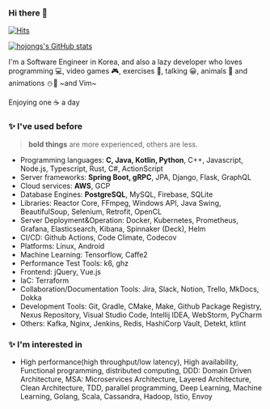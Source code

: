 ### Hi there 👋

[![Hits](https://hits.seeyoufarm.com/api/count/incr/badge.svg?url=https%3A%2F%2Fgithub.com%2Fhojongs&count_bg=%2379C83D&title_bg=%23555555&icon=&icon_color=%23E7E7E7&title=hits&edge_flat=false)](https://hits.seeyoufarm.com)

[![hojongs's GitHub stats](https://github-readme-stats.vercel.app/api?username=hojongs)](https://github.com/anuraghazra/github-readme-stats)

I'm a Software Engineer in Korea, 
and also a lazy developer who loves programming 💻, video games 🎮, exercises 🧗‍, talking 😀, animals 🦝 and animations ⛄🥰 ~and Vim~

Enjoying one ☕ a day

### ✨ I've used before

> **bold things** are more experienced, others are less.

- Programming languages: **C, Java, Kotlin, Python**, C++, Javascript, Node.js, Typescript, Rust, C#, ActionScript
- Server frameworks: **Spring Boot, gRPC**, JPA, Django, Flask, GraphQL
- Cloud services: **AWS**, GCP
- Database Engines: **PostgreSQL**, MySQL, Firebase, SQLite
- Libraries: Reactor Core, FFmpeg, Windows API, Java Swing, BeautifulSoup, Selenium, Retrofit, OpenCL
- Server Deployment&Operation: Docker, Kubernetes, Prometheus, Grafana, Elasticsearch, Kibana, Spinnaker (Deck), Helm
- CI/CD: Github Actions, Code Climate, Codecov
- Platforms: Linux, Android
- Machine Learning: Tensorflow, Caffe2
- Performance Test Tools: k6, ghz
- Frontend: jQuery, Vue.js
- IaC: Terraform
- Collaboration/Documentation Tools: Jira, Slack, Notion, Trello, MkDocs, Dokka
- Development Tools: Git, Gradle, CMake, Make, Github Package Registry, Nexus Repository, Visual Studio Code, Intellij IDEA, WebStorm, PyCharm
- Others: Kafka, Nginx, Jenkins, Redis, HashiCorp Vault, Detekt, ktlint

### ✨ I'm interested in
- High performance(high throughput/low latency), High availability, Functional programming, distributed computing, DDD: Domain Driven Architecture, MSA: Microservices Architecture, Layered Architecture, Clean Architecture, TDD, parallel programming, Deep Learning, Machine Learning, Golang, Scala, Cassandra, Hadoop, Istio, Envoy

<!--
**hojongs/hojongs** is a ✨ _special_ ✨ repository because its `README.md` (this file) appears on your GitHub profile.

Here are some ideas to get you started:

- 🔭 I’m currently working on ...
- 🌱 I’m currently learning ...
- 👯 I’m looking to collaborate on ...
- 🤔 I’m looking for help with ...
- 💬 Ask me about ...
- 📫 How to reach me: ...
- 😄 Pronouns: ...
- ⚡ Fun fact: ...
-->
